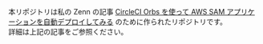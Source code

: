 本リポジトリは私の Zenn の記事 [CircleCI Orbs を使って AWS SAM アプリケーションを自動デプロイしてみる](https://zenn.dev/tmasuyama1114/articles/circleci-orb-30-aws-sam) のために作られたリポジトリです。  
詳細は上記の記事をご参照ください。